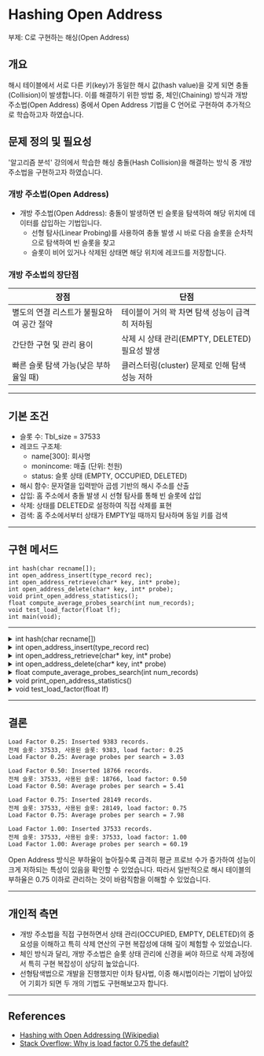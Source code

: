 # Hashing Open Address
부제: C로 구현하는 해싱(Open Address)

## 개요
해시 테이블에서 서로 다른 키(key)가 동일한 해시 값(hash value)을 갖게 되면 충돌(Collision)이 발생합니다. 이를 해결하기 위한 방법 중, 체인(Chaining) 방식과 개방 주소법(Open Address) 중에서 Open Address 기법을 C 언어로 구현하여 추가적으로 학습하고자 하였습니다.


## 문제 정의 및 필요성
'알고리즘 분석' 강의에서 학습한 해싱 충돌(Hash Collision)을 해결하는 방식 중 개방 주소법을 구현하고자 하였습니다.

### 개방 주소법(Open Address)
- 개방 주소법(Open Address): 충돌이 발생하면 빈 슬롯을 탐색하여 해당 위치에 데이터를 삽입하는 기법입니다.
  - 선형 탐사(Linear Probing)를 사용하여 충돌 발생 시 바로 다음 슬롯을 순차적으로 탐색하여 빈 슬롯을 찾고
  - 슬롯이 비어 있거나 삭제된 상태면 해당 위치에 레코드를 저장합니다.

### 개방 주소법의 장단점
| 장점                                    | 단점                                                |
|-----------------------------------------|-------------------------------------------------------|
| 별도의 연결 리스트가 불필요하여 공간 절약 | 테이블이 거의 꽉 차면 탐색 성능이 급격히 저하됨 |
| 간단한 구현 및 관리 용이                 | 삭제 시 상태 관리(EMPTY, DELETED) 필요성 발생 |
| 빠른 슬롯 탐색 가능(낮은 부하율일 때)     | 클러스터링(cluster) 문제로 인해 탐색 성능 저하  |

---

## 기본 조건
- 슬롯 수: Tbl_size = 37533
- 레코드 구조체:
  - name[300]: 회사명
  - monincome: 매출 (단위: 천원)
  - status: 슬롯 상태 (EMPTY, OCCUPIED, DELETED)
- 해시 함수: 문자열을 입력받아 곱셈 기반의 해시 주소를 산출
- 삽입: 홈 주소에서 충돌 발생 시 선형 탐사를 통해 빈 슬롯에 삽입
- 삭제: 상태를 DELETED로 설정하여 직접 삭제를 표현
- 검색: 홈 주소에서부터 상태가 EMPTY일 때까지 탐사하며 동일 키를 검색

---

## 구현 메서드
```
int hash(char recname[]);
int open_address_insert(type_record rec);
int open_address_retrieve(char* key, int* probe);
int open_address_delete(char* key, int* probe);
void print_open_address_statistics();
float compute_average_probes_search(int num_records);
void test_load_factor(float lf);
int main(void);
```
---

<details>
<summary>int hash(char recname[])</summary>

```c
int hash(char recname[]) {
    unsigned char u;
    int HA, j, leng, halfleng;
    long sum = 0;
    int A[300];
    leng = strlen(recname);
    for (j = 0; j < leng; j++) {
        u = recname[j];
        A[j] = u;
    }
    halfleng = leng / 2;
    for (j = 0; j < halfleng; j++)
        sum += A[j] * A[leng - 1 - j] * A[(leng - 1) / 2];
    if (leng % 2 == 1)
        sum += A[halfleng] * A[halfleng + 1] * A[(leng - 1) / 2];
    HA = sum % Tbl_size;
    return HA;
}
```
앞서 체이닝 기법에서와 똑같이 문자열 곱셈 해싱 방법을 적용하여 구현하였습니다.

</details>

<details>
<summary>int open_address_insert(type_record rec)</summary>

```c
int open_address_insert(type_record rec) {
    int HA = hash(rec.name);
    int probes = 1;
    int index = HA;
    while (Hashtable[index].status == OCCUPIED) {
        if (strcmp(Hashtable[index].name, rec.name) == 0)
            return -1;  // 중복 키 존재 시 삽입 실패
        index = (index + 1) % Tbl_size;
        probes++;
        if (index == HA)
            return -1;  // 테이블이 가득 참
    }
    Hashtable[index] = rec;
    Hashtable[index].status = OCCUPIED;
    return probes;
}
```
- 선형 탐사를 통해 빈 슬롯을 찾아 데이터를 삽입합니다.
- 중복 키 존재 시 삽입하지 않고 실패 처리합니다.

</details>

<details>
<summary>int open_address_retrieve(char* key, int* probe)</summary>

```c
int open_address_retrieve(char* key, int* probe) {
    int HA = hash(key);
    int index = HA;
    *probe = 0;
    while (Hashtable[index].status != EMPTY) {
        (*probe)++;
        if (Hashtable[index].status == OCCUPIED && strcmp(Hashtable[index].name, key) == 0)
            return index;
        index = (index + 1) % Tbl_size;
        if (index == HA) break;
    }
    return -1;  // 찾지 못함
}
```
- 선형 탐사하여 프로브를 기록합니다.

</details>

<details>
<summary>int open_address_delete(char* key, int* probe)</summary>

```c
int open_address_delete(char* key, int* probe) {
    int HA = hash(key);
    int index = HA;
    *probe = 0;
    while (Hashtable[index].status != EMPTY) {
        (*probe)++;
        if (Hashtable[index].status == OCCUPIED && strcmp(Hashtable[index].name, key) == 0) {
            Hashtable[index].status = DELETED;
            return index;
        }
        index = (index + 1) % Tbl_size;
        if (index == HA) break;
    }
    return -1;  // 찾지 못함
}
```
- 주어진 키의 데이터를 삭제하여 상태를 DELETED로 설정합니다.

</details>
<details><summary>float compute_average_probes_search(int num_records)</summary>

```c
float compute_average_probes_search(int num_records) {
    int total_probes = 0, searches = 0, probe, i;
    char name[300];
    for (i = 0; i < num_records; i++) {
        sprintf(name, "Company%07d", i);
        int pos = open_address_retrieve(name, &probe);
        if (pos != -1) {
            total_probes += probe;
            searches++;
        }
    }
    return (searches ? (float)total_probes / searches : 0);
}
```
</details>
<details>
<summary>void print_open_address_statistics()</summary>

- 전체 슬롯 개수, 사용된 슬롯 개수, 현재의 Load Factor를 출력하여 해시 테이블 상태를 파악합니다.

</details>

<details>
<summary>void test_load_factor(float lf)</summary>

```c

void test_load_factor(float lf) {
    int num_records = (int)(Tbl_size * lf);
    int i, probe, ret;
    char name[300];
    type_record rec;
    
    // 해시 테이블 초기화
    for (i = 0; i < Tbl_size; i++) {
        Hashtable[i].status = EMPTY;
        Hashtable[i].name[0] = '\0';
    }
    
    for (i = 0; i < num_records; i++) {
        sprintf(name, "Company%07d", i);
        strcpy(rec.name, name);
        rec.monincome = rand() % 50000;
        rec.status = OCCUPIED;
        ret = open_address_insert(rec);
        if (ret == -1) {
            printf("Insertion failed for %s\n", name);
        }
    }
    printf("Load Factor %.2f: Inserted %d records.\n", lf, num_records);
    print_open_address_statistics();
    
    float avg = compute_average_probes_search(num_records);
    printf("Load Factor %.2f: Average probes per search = %.2f\n\n", lf, avg);
}

```

- 부하율을 지정하여 합성 데이터를 삽입 테스트를 진행합니다.

</details>

---

## 결론
```
Load Factor 0.25: Inserted 9383 records.
전체 슬롯: 37533, 사용된 슬롯: 9383, load factor: 0.25
Load Factor 0.25: Average probes per search = 3.03

Load Factor 0.50: Inserted 18766 records.
전체 슬롯: 37533, 사용된 슬롯: 18766, load factor: 0.50
Load Factor 0.50: Average probes per search = 5.41

Load Factor 0.75: Inserted 28149 records.
전체 슬롯: 37533, 사용된 슬롯: 28149, load factor: 0.75
Load Factor 0.75: Average probes per search = 7.98

Load Factor 1.00: Inserted 37533 records.
전체 슬롯: 37533, 사용된 슬롯: 37533, load factor: 1.00
Load Factor 1.00: Average probes per search = 60.19
```

Open Address 방식은 부하율이 높아질수록 급격히 평균 프로브 수가 증가하여 성능이 크게 저하되는 특성이 있음을 확인할 수 있었습니다. 따라서 일반적으로 해시 테이블의 부하율은 0.75 이하로 관리하는 것이 바람직함을 이해할 수 있었습니다.

---

## 개인적 측면
- 개방 주소법을 직접 구현하면서 상태 관리(OCCUPIED, EMPTY, DELETED)의 중요성을 이해하고 특히 삭제 연산의 구현 복잡성에 대해 깊이 체험할 수 있었습니다.
- 체인 방식과 달리, 개방 주소법은 슬롯 상태 관리에 신경을 써야 하므로 삭제 과정에서 특히 구현 복잡성이 상당히 높았습니다.
- 선형탐색법으로 개발을 진행했지만 이차 탐사법, 이중 해시법이라는 기법이 남아있어 기회가 되면 두 개의 기법도 구현해보고자 합니다.

---

## References
- [Hashing with Open Addressing (Wikipedia)](https://en.wikipedia.org/wiki/Open_addressing)
- [Stack Overflow: Why is load factor 0.75 the default?](https://stackoverflow.com/questions/10901752/why-is-the-default-load-factor-075-in-java-hashmap)

